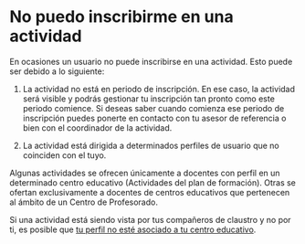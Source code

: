 # No puedo inscribirme en una actividad

En ocasiones un usuario no puede inscribirse en una actividad. Esto puede ser debido a lo siguiente:

1. La actividad no está en periodo de inscripción. En ese caso, la actividad será visible y podrás gestionar tu inscripción tan pronto como este periodo comience. Si deseas saber cuando comienza ese periodo de inscripción puedes ponerte en contacto con tu asesor de referencia o bien con el coordinador de la actividad.

2. La actividad está dirigida a determinados perfiles de usuario que no coinciden con el tuyo.

Algunas actividades se ofrecen únicamente a docentes con perfil en un determinado centro educativo (Actividades del plan de formación).
Otras se ofertan exclusivamente a docentes de centros educativos que pertenecen al ámbito de un Centro de Profesorado.

Si una actividad está siendo vista por tus compañeros de claustro y no por ti, es posible que [tu perfil no esté asociado a tu centro educativo](../incidencias-en-centros-y-roles/hay-profesores-que-pertenecen-al-claustro-pero-no-estan-asignados-al-centro.md).

